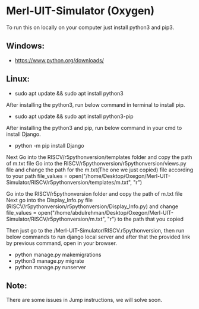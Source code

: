 # Merl-UIT-Simulator (Oxygen)
To run this on locally on your computer just install python3 and pip3.

## Windows:
* https://www.python.org/downloads/
## Linux:
* sudo apt update && sudo apt install python3

After installing the python3, run below command in terminal to install pip.
* sudo apt update && sudo apt install python3-pip


After installing the python3 and pip, run below command in your cmd to install Django. 
* python -m pip install Django



Next Go into the RISCV/r5pythonversion/templates folder and copy the path of m.txt file
Go into the RISCV/r5pythonversion/r5pythonversion/views.py file and change the path for the m.txt(The one we just copied) file according to your path file_values = open("/home/Desktop/Oxegon/Merl-UIT-Simulator/RISCV/r5pythonversion/templates/m.txt", "r")

Go into the RISCV/r5pythonversion folder and copy the path of m.txt file 
Next go into the Display_Info.py file (RISCV/r5pythonversion/r5pythonversion/Display_Info.py) and change 
file_values = open("/home/abdulrehman/Desktop/Oxegon/Merl-UIT-Simulator/RISCV/r5pythonversion/m.txt", "r")
to the path that you copied 


Then just go to the /Merl-UIT-Simulator/RISCV.r5pythonversion, then run below commands to run django local server and after that the provided link by previous command, open in your browser.

* python manage.py makemigrations
* python3 manage.py migrate
* python manage.py runserver

## Note:
There are some issues in Jump instructions, we will solve soon.
